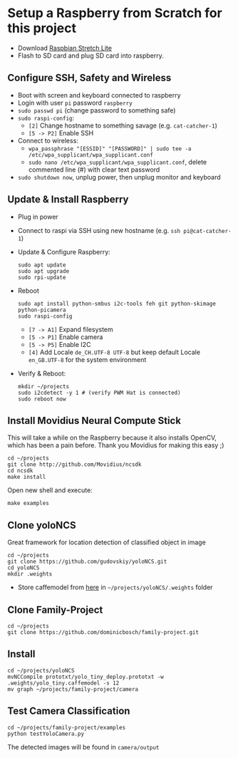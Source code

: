 Setup a Raspberry from Scratch for this project
===============================================

- Download [Raspbian Stretch Lite](https://www.raspberrypi.org/downloads/raspbian/)
- Flash to SD card and plug SD card into raspberry.


Configure SSH, Safety and Wireless
----------------------------------

- Boot with screen and keyboard connected to raspberry
- Login with user `pi` password `raspberry`
- `sudo passwd pi` (change password to something safe)
- `sudo raspi-config`:
	- `[2]` Change hostname to something savage (e.g. `cat-catcher-1`)
	- `[5 -> P2]` Enable SSH
- Connect to wireless:
	- `wpa_passphrase "[ESSID]" "[PASSWORD]" | sudo tee -a /etc/wpa_supplicant/wpa_supplicant.conf`
	- `sudo nano /etc/wpa_supplicant/wpa_supplicant.conf`, delete commented line (#) with clear text password
- `sudo shutdown now`, unplug power, then unplug monitor and keyboard


Update & Install Raspberry
-------------------------- 

- Plug in power
- Connect to raspi via SSH using new hostname (e.g. `ssh pi@cat-catcher-1`)
- Update & Configure Raspberry:

      sudo apt update
      sudo apt upgrade
      sudo rpi-update

- Reboot

      sudo apt install python-smbus i2c-tools feh git python-skimage python-picamera
      sudo raspi-config

  - `[7 -> A1]` Expand filesystem
  - `[5 -> P1]` Enable camera
  - `[5 -> P5]` Enable I2C
  - `[4]` Add Locale `de_CH.UTF-8 UTF-8` but keep default Locale `en_GB.UTF-8` for the system environment
	
- Verify & Reboot:

      mkdir ~/projects
      sudo i2cdetect -y 1 # (verify PWM Hat is connected)
      sudo reboot now


Install Movidius Neural Compute Stick
-------------------------------------

This will take a while on the Raspberry because it also installs OpenCV, which has been a pain before. Thank you Movidius for making this easy ;)


	cd ~/projects
	git clone http://github.com/Movidius/ncsdk
	cd ncsdk
	make install

Open new shell and execute:

	make examples


Clone yoloNCS
-------------

Great framework for location detection of classified object in image

	cd ~/projects
	git clone https://github.com/gudovskiy/yoloNCS.git
	cd yoloNCS
	mkdir .weights

- Store caffemodel from [here](https://drive.google.com/file/d/0Bzy9LxvTYIgKNFEzOEdaZ3U0Nms/view?usp=sharing) in `~/projects/yoloNCS/.weights` folder


Clone Family-Project
--------------------

	cd ~/projects
	git clone https://github.com/dominicbosch/family-project.git


Install
-------

	cd ~/projects/yoloNCS
	mvNCCompile prototxt/yolo_tiny_deploy.prototxt -w .weights/yolo_tiny.caffemodel -s 12
	mv graph ~/projects/family-project/camera


Test Camera Classification
--------------------------

	cd ~/projects/family-project/examples
	python testYoloCamera.py

The detected images will be found in `camera/output`

